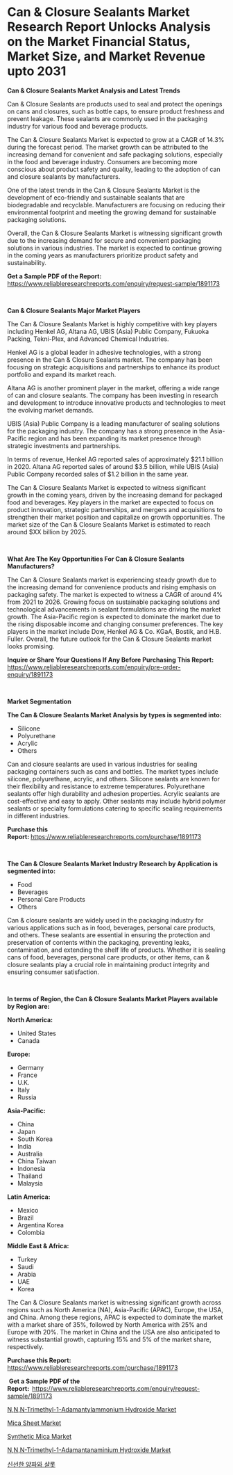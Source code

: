 <p><h1>Can & Closure Sealants Market Research Report Unlocks Analysis on the Market Financial Status, Market Size, and Market Revenue upto 2031</h1></p><p><strong>Can & Closure Sealants Market Analysis and Latest Trends</strong></p>
<p><p>Can & Closure Sealants are products used to seal and protect the openings on cans and closures, such as bottle caps, to ensure product freshness and prevent leakage. These sealants are commonly used in the packaging industry for various food and beverage products.</p><p>The Can & Closure Sealants Market is expected to grow at a CAGR of 14.3% during the forecast period. The market growth can be attributed to the increasing demand for convenient and safe packaging solutions, especially in the food and beverage industry. Consumers are becoming more conscious about product safety and quality, leading to the adoption of can and closure sealants by manufacturers.</p><p>One of the latest trends in the Can & Closure Sealants Market is the development of eco-friendly and sustainable sealants that are biodegradable and recyclable. Manufacturers are focusing on reducing their environmental footprint and meeting the growing demand for sustainable packaging solutions.</p><p>Overall, the Can & Closure Sealants Market is witnessing significant growth due to the increasing demand for secure and convenient packaging solutions in various industries. The market is expected to continue growing in the coming years as manufacturers prioritize product safety and sustainability.</p></p>
<p><strong>Get a Sample PDF of the Report:&nbsp;</strong> <a href="https://www.reliableresearchreports.com/enquiry/request-sample/1891173">https://www.reliableresearchreports.com/enquiry/request-sample/1891173</a></p>
<p>&nbsp;</p>
<p><strong>Can & Closure Sealants Major Market Players</strong></p>
<p><p>The Can & Closure Sealants Market is highly competitive with key players including Henkel AG, Altana AG, UBIS (Asia) Public Company, Fukuoka Packing, Tekni-Plex, and Advanced Chemical Industries. </p><p>Henkel AG is a global leader in adhesive technologies, with a strong presence in the Can & Closure Sealants market. The company has been focusing on strategic acquisitions and partnerships to enhance its product portfolio and expand its market reach. </p><p>Altana AG is another prominent player in the market, offering a wide range of can and closure sealants. The company has been investing in research and development to introduce innovative products and technologies to meet the evolving market demands. </p><p>UBIS (Asia) Public Company is a leading manufacturer of sealing solutions for the packaging industry. The company has a strong presence in the Asia-Pacific region and has been expanding its market presence through strategic investments and partnerships. </p><p>In terms of revenue, Henkel AG reported sales of approximately $21.1 billion in 2020. Altana AG reported sales of around $3.5 billion, while UBIS (Asia) Public Company recorded sales of $1.2 billion in the same year. </p><p>The Can & Closure Sealants Market is expected to witness significant growth in the coming years, driven by the increasing demand for packaged food and beverages. Key players in the market are expected to focus on product innovation, strategic partnerships, and mergers and acquisitions to strengthen their market position and capitalize on growth opportunities. The market size of the Can & Closure Sealants Market is estimated to reach around $XX billion by 2025.</p></p>
<p>&nbsp;</p>
<p><strong>What Are The Key Opportunities For Can & Closure Sealants Manufacturers?</strong></p>
<p><p>The Can & Closure Sealants market is experiencing steady growth due to the increasing demand for convenience products and rising emphasis on packaging safety. The market is expected to witness a CAGR of around 4% from 2021 to 2026. Growing focus on sustainable packaging solutions and technological advancements in sealant formulations are driving the market growth. The Asia-Pacific region is expected to dominate the market due to the rising disposable income and changing consumer preferences. The key players in the market include Dow, Henkel AG & Co. KGaA, Bostik, and H.B. Fuller. Overall, the future outlook for the Can & Closure Sealants market looks promising.</p></p>
<p><strong>Inquire or Share Your Questions If Any Before Purchasing This Report:</strong> <a href="https://www.reliableresearchreports.com/enquiry/pre-order-enquiry/1891173">https://www.reliableresearchreports.com/enquiry/pre-order-enquiry/1891173</a></p>
<p>&nbsp;</p>
<p><strong>Market Segmentation</strong></p>
<p><strong>The Can & Closure Sealants Market Analysis by types is segmented into:</strong></p>
<p><ul><li>Silicone</li><li>Polyurethane</li><li>Acrylic</li><li>Others</li></ul></p>
<p><p>Can and closure sealants are used in various industries for sealing packaging containers such as cans and bottles. The market types include silicone, polyurethane, acrylic, and others. Silicone sealants are known for their flexibility and resistance to extreme temperatures. Polyurethane sealants offer high durability and adhesion properties. Acrylic sealants are cost-effective and easy to apply. Other sealants may include hybrid polymer sealants or specialty formulations catering to specific sealing requirements in different industries.</p></p>
<p><strong>Purchase this Report:&nbsp;</strong><a href="https://www.reliableresearchreports.com/purchase/1891173">https://www.reliableresearchreports.com/purchase/1891173</a></p>
<p>&nbsp;</p>
<p><strong>The Can & Closure Sealants Market Industry Research by Application is segmented into:</strong></p>
<p><ul><li>Food</li><li>Beverages</li><li>Personal Care Products</li><li>Others</li></ul></p>
<p><p>Can & closure sealants are widely used in the packaging industry for various applications such as in food, beverages, personal care products, and others. These sealants are essential in ensuring the protection and preservation of contents within the packaging, preventing leaks, contamination, and extending the shelf life of products. Whether it is sealing cans of food, beverages, personal care products, or other items, can & closure sealants play a crucial role in maintaining product integrity and ensuring consumer satisfaction.</p></p>
<p>&nbsp;</p>
<p><strong>In terms of Region, the Can & Closure Sealants Market Players available by Region are:</strong></p>
<p>
    <p> <strong> North America: </strong>
        <ul>
            <li>United States</li>
            <li>Canada</li>
        </ul>
        </p> 
    <p> <strong> Europe: </strong>
        <ul>
            <li>Germany</li>
            <li>France</li>
            <li>U.K.</li>
            <li>Italy</li>
            <li>Russia</li>
        </ul>
        </p> 
    <p> <strong> Asia-Pacific: </strong>
        <ul>
            <li>China</li>
            <li>Japan</li>
            <li>South Korea</li>
            <li>India</li>
            <li>Australia</li>
            <li>China Taiwan</li>
            <li>Indonesia</li>
            <li>Thailand</li>
            <li>Malaysia</li>
        </ul>
        </p> 
    <p> <strong> Latin America: </strong>
        <ul>
            <li>Mexico</li>
            <li>Brazil</li>
            <li>Argentina Korea</li>
            <li>Colombia</li>
        </ul>
        </p> 
    <p> <strong> Middle East & Africa: </strong>
        <ul>
            <li>Turkey</li>
            <li>Saudi</li>
            <li>Arabia</li>
            <li>UAE</li>
            <li>Korea</li>
        </ul>
    </p>
    </p>
<p><p>The Can & Closure Sealants market is witnessing significant growth across regions such as North America (NA), Asia-Pacific (APAC), Europe, the USA, and China. Among these regions, APAC is expected to dominate the market with a market share of 35%, followed by North America with 25% and Europe with 20%. The market in China and the USA are also anticipated to witness substantial growth, capturing 15% and 5% of the market share, respectively.</p></p>
<p><strong>Purchase this Report: </strong><a href="https://www.reliableresearchreports.com/purchase/1891173">https://www.reliableresearchreports.com/purchase/1891173</a></p>
<p>&nbsp;<strong>Get a Sample PDF of the Report:&nbsp;&nbsp;</strong><a href="https://www.reliableresearchreports.com/enquiry/request-sample/1891173">https://www.reliableresearchreports.com/enquiry/request-sample/1891173</a></p>
<p><strong></strong></p>
<p><p><a href="https://fuschia-pecorino-a6d.notion.site/N-N-N-Trimethyl-1-Adamantylammonium-Hydroxide-Market-Size-Reflecting-a-Forecast-Till-2031-Market-By-33ef446f487c460995bf95af3d04d8b1">N,N,N-Trimethyl-1-Adamantylammonium Hydroxide Market</a></p><p><a href="https://view.publitas.com/reportprime-1/mica-sheet-market-size-global-industry-overview-market-segmentation-and-forecast-2024-to-2031/">Mica Sheet Market</a></p><p><a href="https://view.publitas.com/reportprime-1/synthetic-mica-market-size-focuses-on-market-dynamics-in-depth-analysis-and-future-projections-of-its-market-forecasted-for-period-from-2024-to-2031/">Synthetic Mica Market</a></p><p><a href="https://simplistic-meeting-7ee.notion.site/N-N-N-Trimethyl-1-Adamantanaminium-Hydroxide-Market-Research-Report-Forecasted-for-Period-from-2024--8ec2ef4880b9438eaad74b0f7e89c52c">N,N,N-Trimethyl-1-Adamantanaminium Hydroxide Market</a></p><p><a href="https://medium.com/@timkunzety907856/%EC%8B%A0%EC%84%A0%ED%95%9C-%EC%96%91%ED%8C%8C%EC%99%80-%EB%8C%80%ED%8C%8C-%EC%8B%9C%EC%9E%A5-%EC%8B%9C%EC%9E%A5-cagr-%EC%8B%9C%EC%9E%A5-%ED%8A%B8%EB%A0%8C%EB%93%9C-%EB%B0%8F-%EC%84%B1%EC%9E%A5-%EC%A0%84%EB%9E%B5%EC%97%90-%EB%8C%80%ED%95%9C-%ED%86%B5%EC%B0%B0%EB%A0%A5-ee6eec75d1bc">신선한 양파와 샬롯</a></p></p>